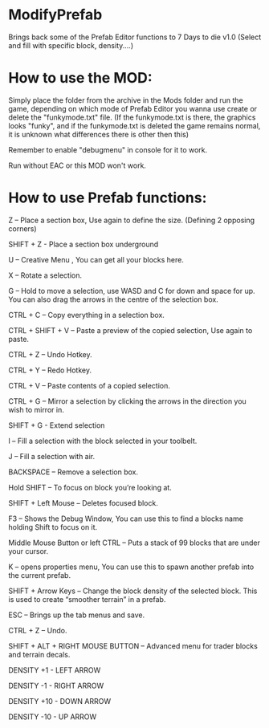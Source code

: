 # ModifyPrefab
Brings back some of the Prefab Editor functions to 7 Days to die v1.0
(Select and fill with specific block, density....)

# How to use the MOD:
Simply place the folder from the archive in the Mods folder and run the game, depending on which mode of Prefab Editor you wanna use create or delete the "funkymode.txt" file.
(If the funkymode.txt is there, the graphics looks "funky", and if the funkymode.txt is deleted the game remains normal, it is unknown what differences there is other then this)

Remember to enable "debugmenu" in console for it to work.

Run without EAC or this MOD won't work.

# How to use Prefab functions:
Z – Place a section box, Use again to define the size. (Defining 2 opposing corners)

SHIFT + Z - Place a section box underground

U – Creative Menu , You can get all your blocks here.

X – Rotate a selection.

G – Hold to move a selection, use WASD and C for down and space for up. You can also drag the arrows in the centre of the selection box.

CTRL + C – Copy everything in a selection box.

CTRL + SHIFT + V – Paste a preview of the copied selection, Use again to paste.

CTRL + Z – Undo Hotkey.

CTRL + Y – Redo Hotkey.

CTRL + V – Paste contents of a copied selection.

CTRL + G – Mirror a selection by clicking the arrows in the direction you wish to mirror in.

SHIFT + G - Extend selection

l – Fill a selection with the block selected in your toolbelt.

J – Fill a selection with air.

BACKSPACE – Remove a selection box.

Hold SHIFT – To focus on block you’re looking at.

SHIFT + Left Mouse – Deletes focused block.

F3 – Shows the Debug Window, You can use this to find a blocks name holding Shift to focus on it.

Middle Mouse Button or left CTRL – Puts a stack of 99 blocks that are under your cursor.

K – opens properties menu, You can use this to spawn another prefab into the current prefab.

SHIFT + Arrow Keys – Change the block density of the selected block. This is used to create “smoother terrain” in a prefab.

ESC – Brings up the tab menus and save.

CTRL + Z – Undo.

SHIFT + ALT + RIGHT MOUSE BUTTON – Advanced menu for trader blocks and terrain decals.

DENSITY +1 - LEFT ARROW

DENSITY -1 - RIGHT ARROW

DENSITY +10 - DOWN ARROW

DENSITY -10 - UP ARROW
